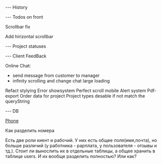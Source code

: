 
--- History 

--- Todos on front 

Scrollbar fix 

Add hirizontal scrollbar

--- Project statuses 

--- Client FeedBack




Online Chat:  
- send message from customer to manager 
- infinity scrolling and change chat large loading 


Refact stylying 
Error  showsystem 
Perfect scroll mobile 
Alert system 
Pdf-export 
Order data for project 
Project types desable if not match the queryString 




--- DB 

[Phone](https://petrenco.com/mysql.php?txt=168)

Как разделить номера 

Есть две роли киент и рабочий. У них есть общее поля(имя,почта), но больше различий (у работника - рарплата, у пользователя - отзывы и тд.). Стоит ли вынослить их в отдельные таблицы, а общее хранить в таблице users. И их вообще разделить полностью? Или как? 